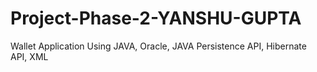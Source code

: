 # Project-Phase-2-YANSHU-GUPTA
Wallet Application Using JAVA, Oracle, JAVA Persistence API, Hibernate API, XML
